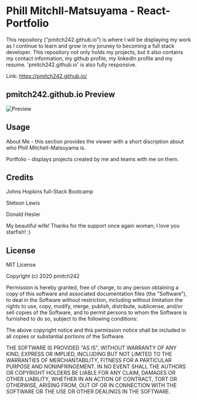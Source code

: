 # Phill Mitchll-Matsuyama - React-Portfolio

This repository ("pmitch242.github.io") is where I will be displaying my work as I continue to learn and grow in my joruney to becoming a full stack developer. This repository not only holds my projects, but it also contains my contact information, my github profile, my linkedIn profile and my resume. 'pmitch242.github.io' is also fully responsive.

Link: https://pmitch242.github.io/

## pmitch242.github.io Preview
<img alt="Preview" src="public
/images/preview.PNG">


## Usage
About Me  - this section provides the viewer with a short discription about who Phill Mitchell-Matsuyama is.

Portfolio - displays projects created by me and teams with me on them.


## Credits
Johns Hopkins full-Stack Bootcamp

Stetson Lewis

Donald Hesler

My beautiful wife! Thanks for the support once again woman; I love you starfish! :)

## License
MIT License

Copyright (c) 2020 pmitch242

Permission is hereby granted, free of charge, to any person obtaining a copy of this software and associated documentation files (the "Software"), to deal in the Software without restriction, including without limitation the rights to use, copy, modify, merge, publish, distribute, sublicense, and/or sell copies of the Software, and to permit persons to whom the Software is furnished to do so, subject to the following conditions:

The above copyright notice and this permission notice shall be included in all copies or substantial portions of the Software.

THE SOFTWARE IS PROVIDED "AS IS", WITHOUT WARRANTY OF ANY KIND, EXPRESS OR IMPLIED, INCLUDING BUT NOT LIMITED TO THE WARRANTIES OF MERCHANTABILITY, FITNESS FOR A PARTICULAR PURPOSE AND NONINFRINGEMENT. IN NO EVENT SHALL THE AUTHORS OR COPYRIGHT HOLDERS BE LIABLE FOR ANY CLAIM, DAMAGES OR OTHER LIABILITY, WHETHER IN AN ACTION OF CONTRACT, TORT OR OTHERWISE, ARISING FROM, OUT OF OR IN CONNECTION WITH THE SOFTWARE OR THE USE OR OTHER DEALINGS IN THE SOFTWARE.
